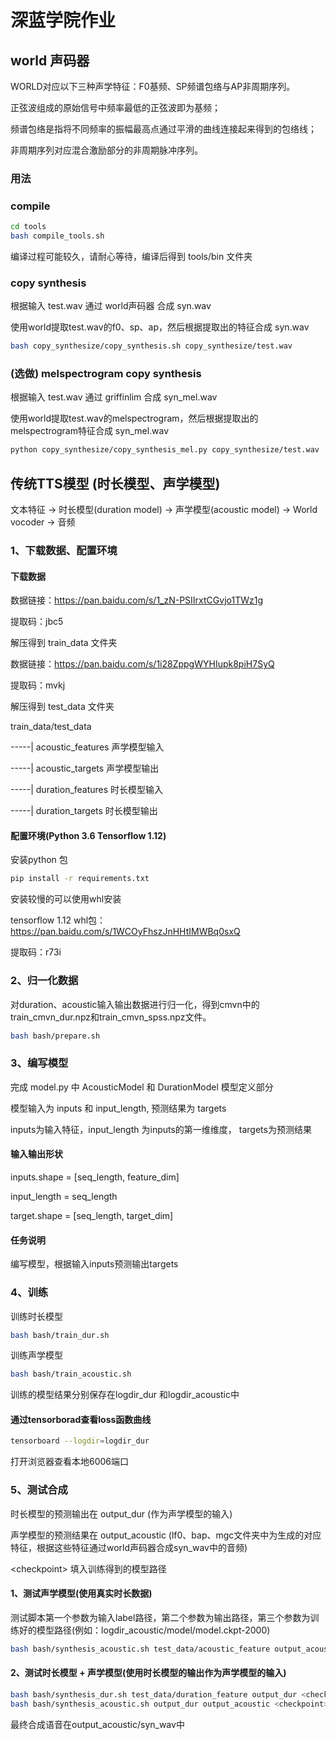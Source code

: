 # 深蓝学院作业 

## world 声码器

WORLD对应以下三种声学特征：F0基频、SP频谱包络与AP非周期序列。

正弦波组成的原始信号中频率最低的正弦波即为基频；

频谱包络是指将不同频率的振幅最高点通过平滑的曲线连接起来得到的包络线；

非周期序列对应混合激励部分的非周期脉冲序列。

### 用法

### compile

```bash
cd tools
bash compile_tools.sh
```

编译过程可能较久，请耐心等待，编译后得到 tools/bin 文件夹

### copy synthesis

根据输入 test.wav 通过 world声码器 合成 syn.wav

使用world提取test.wav的f0、sp、ap，然后根据提取出的特征合成 syn.wav

```bash
bash copy_synthesize/copy_synthesis.sh copy_synthesize/test.wav
```

### (选做) melspectrogram  copy synthesis

根据输入 test.wav 通过 griffinlim 合成 syn_mel.wav

使用world提取test.wav的melspectrogram，然后根据提取出的melspectrogram特征合成 syn_mel.wav

```bash
python copy_synthesize/copy_synthesis_mel.py copy_synthesize/test.wav
```

## 传统TTS模型 (时长模型、声学模型)

文本特征 -> 时长模型(duration model) -> 声学模型(acoustic model) -> World vocoder -> 音频

### 1、下载数据、配置环境

#### 下载数据

数据链接：https://pan.baidu.com/s/1_zN-PSIIrxtCGvjo1TWz1g

提取码：jbc5

解压得到 train_data 文件夹

数据链接：https://pan.baidu.com/s/1i28ZppgWYHIupk8piH7SyQ

提取码：mvkj

解压得到 test_data 文件夹

train_data/test_data

-----| acoustic_features    声学模型输入

-----| acoustic_targets     声学模型输出

-----| duration_features    时长模型输入

-----| duration_targets     时长模型输出

#### 配置环境(Python 3.6  Tensorflow 1.12)

安装python 包

```bash
pip install -r requirements.txt
```

安装较慢的可以使用whl安装

tensorflow 1.12 whl包：https://pan.baidu.com/s/1WCOyFhszJnHHtIMWBq0sxQ

提取码：r73i

### 2、归一化数据

对duration、acoustic输入输出数据进行归一化，得到cmvn中的train_cmvn_dur.npz和train_cmvn_spss.npz文件。

```bash
bash bash/prepare.sh
```

### 3、编写模型

完成 model.py 中 AcousticModel 和 DurationModel 模型定义部分

模型输入为 inputs 和 input_length, 预测结果为 targets

inputs为输入特征，input_length 为inputs的第一维维度， targets为预测结果

#### 输入输出形状

inputs.shape = [seq_length, feature_dim]

input_length = seq_length

target.shape = [seq_length, target_dim]

#### 任务说明

编写模型，根据输入inputs预测输出targets

### 4、训练

训练时长模型
```bash
bash bash/train_dur.sh
```

训练声学模型
```bash
bash bash/train_acoustic.sh
```

训练的模型结果分别保存在logdir_dur 和logdir_acoustic中

#### 通过tensorborad查看loss函数曲线

```bash
tensorboard --logdir=logdir_dur
```

打开浏览器查看本地6006端口

### 5、测试合成


时长模型的预测输出在 output_dur (作为声学模型的输入)

声学模型的预测结果在 output_acoustic (lf0、bap、mgc文件夹中为生成的对应特征，根据这些特征通过world声码器合成syn_wav中的音频)

\<checkpoint> 填入训练得到的模型路径

#### 1、测试声学模型(使用真实时长数据)

测试脚本第一个参数为输入label路径，第二个参数为输出路径，第三个参数为训练好的模型路径(例如：logdir_acoustic/model/model.ckpt-2000)

```bash
bash bash/synthesis_acoustic.sh test_data/acoustic_feature output_acoustic <checkpoint>
```

#### 2、测试时长模型 + 声学模型(使用时长模型的输出作为声学模型的输入)

```bash
bash bash/synthesis_dur.sh test_data/duration_feature output_dur <checkpoint>
bash bash/synthesis_acoustic.sh output_dur output_acoustic <checkpoint>
```

最终合成语音在output_acoustic/syn_wav中
